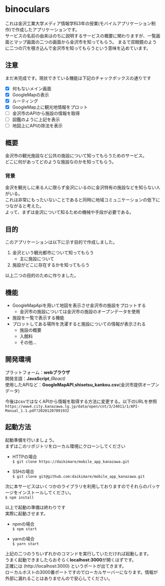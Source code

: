 # binoculars
これは金沢工業大学メディア情報学科3年の授業(モバイルアプリケーション制作)で作成したアプリケーションです。  
サービスの名前の由来はのちに説明するサービスの概要に関わりますが、一覧画面とマップ画面の二つの画面から金沢市を知ってもらう。
まるで双眼鏡のように二つの穴を覗き込んで金沢市を知ってもらうという意味を込めています。

## 注意
まだ未完成です。現状できている機能は下記のチャックボックスの通りです
- [x] 何もないメイン画面
- [x] GoogleMapの表示
- [x] ルーティング
- [x] GoogleMap上に観光地情報をプロット
- [ ] 金沢市のAPIから施設の情報を取得
- [ ] 図鑑のように上記を表示
- [ ] 地図上にAPIの除法を表示

## 概要
金沢市の観光施設など公共の施設について知ってもらうためのサービス。  
どこに何があってどのような施設なのかを知ってもらう。
### 背景
金沢を観光しに来る人に限らず金沢にいるのに金沢特有の施設などを知らない人がいる。  
これは非常にもったいないことであると同時に地域コミュニケーションの低下につながると考えた。  
よって、まずは金沢について知るための機械や手段が必要である。

## 目的
このアプリケーションは以下に示す目的で作成しました。
1. 金沢という観光都市について知ってもらう
    - 主に施設について
2. 施設がどこに存在するかを知ってもらう

以上二つの目的のために作りました。

## 機能
- GoogleMapApiを用いて地図を表示させ金沢市の施設をプロットする
  - 金沢市の施設については金沢市の施設のオープンデータを使用
- 施設を一覧で表示する機能
- プロットしてある場所を洗濯すると施設についての情報が表示される
  - 施設の概要
  - 入館料
  - その他…

## 開発環境
プラットフォーム：**webブラウザ**  
開発言語：**JavaScript**,*(React)*  
使用したAPIなど：**GoogleMapAPI**,**shisetsu_kankou.csv**(金沢市提供オープンデータ)

今後はcsvではなくAPIから情報を取得する方法に変更する。以下のURLを参照
`https://www4.city.kanazawa.lg.jp/data/open/cnt/3/24011/1/API-Manual_1.1.pdf?20201207091932`

## 起動方法

起動準備を行いましょう。  
まずはこのリポジトリをローカル環境にクローンしてください  
- HTTPの場合  
`$ git clone https://daikimare/mobile_app_kanazawa.git`

- SSHの場合  
`$ git clone git@github.com:daikimare/mobile_app_kanazawa.git`

次に本サービスはいくつかのライブラリを利用しておりますのでそれらのパッケージをインストールしてください。  
`$ npm install`

以上で起動の準備は終わりです  
実際に起動させます。 

- npmの場合  
`$ npm start`

- yarnの場合  
`$ yarn start`

上記の二つのうちいずれかのコマンドを実行していただければ起動します。  
うまく起動できましたらおそらく**localhost:3000**が開くはずです。  
正確には (http://localhost:3000) というポートが出てきます。  
ローカルホストの3000番ポートですのでローカルサーバーになります。情報が外部に漏れることはありませんので安心してください。
